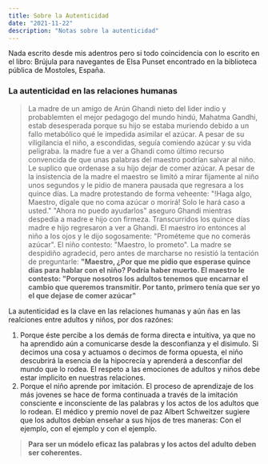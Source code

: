 ```yaml
---
title: Sobre la Autenticidad
date: "2021-11-22" 
description: "Notas sobre la autenticidad"
---
```

<!-- date: año-mes-día -->

Nada escrito desde mis adentros pero si todo coincidencia con lo escrito en el libro: Brújula para navegantes de Elsa Punset encontrado en la biblioteca pública de Mostoles, España.

### La autenticidad en las relaciones humanas

> La madre de un amigo de Arún Ghandi nieto del lider indio y probablemten el mejor pedagogo del mundo hindú, Mahatma Gandhi, estab desesperada porque su hijo se estaba muriendo debido a un fallo metabólico qué le impedida asimilar el azúcar. A pesar de su viligilancia el niño, a escondidas, seguía comiendo azúcar y su vida peligraba. 
la madre fue a ver a Ghandi como último recurso convencida de que unas palabras del maestro podrían salvar al niño.
Le suplico que ordenase a su hijo dejar de comer azúcar. A pesar de la insistencia de la madre el maestro se limitó a mirar fijamente al niño unos segundos y le pidio de manera pausada que regresara a los quince días. La madre protestando de forma veheente: "!Haga algo, Maestro, dígale que no coma azúcar o morirá! Solo le hará caso a usted." "Ahora no puedo ayudarlos" aseguro Ghandi mientras despedía a madre e hijo con firmeza.
Transcurridos los quince días madre e hijo regresaron a ver a Ghandi. El maestro iro entonces al niño a los ojos y le dijo sogosamente: "Prométeme que no comerás azúcar". El niño contesto: "Maestro, lo prometo". La madre se despidiño agradecid, pero antes de marcharse no resistió la tentación de preguntarle: **"Maestro, ¿Por que me pidio que esperase quince días para hablar con el niño? Podría haber muerto. 
El maestro le contesto: "Porque nosotros los adultos tenemos que encarnar el cambio que queremos transmitir. Por tanto, primero tenía que ser yo el que dejase de comer azúcar"**


La autenticidad es la clave en las relaciones humanas y aún ñas en las realciones entre adultos y niños, por dos razónes:
1. Porque éste percibe a los demás de forma directa e intuitiva, ya que no ha aprendido aún a comunicarse desde la desconfianza y el disimulo. Si decimos una cosa y actuamos o decimos de forma opuesta, el niño descubrirá la esencia de la hipocrecía y aprenderá a desconfiar del mundo que lo rodea. El respeto a las emociones de adultos y niños debe estar implicito en nuestras relaciones.
2. Porque el niño aprende por imitación. El proceso de aprendizaje de los más jovenes se hace de forma continuada a través de la imitación consciente e inconsciente de las palabras y los actos de los adultos que lo rodean. El médico y premio novel de paz Albert Schweitzer sugiere que los adultos debían enseñar a sus hijos de tres maneras: Con el ejemplo, con el ejemplo y con el ejemplo.

>**Para ser un módelo eficaz las palabras y los actos del adulto deben ser coherentes.**
